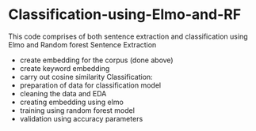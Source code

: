# Classification-using-Elmo-and-RF
This code comprises of both sentence extraction and classification using Elmo and Random forest
Sentence Extraction
- create embedding for the corpus (done above)
- create keyword embedding
- carry out cosine similarity
Classification:
- preparation of data for classification model
- cleaning the data and EDA
- creating embedding using elmo
- training using random forest model
- validation using accuracy parameters
